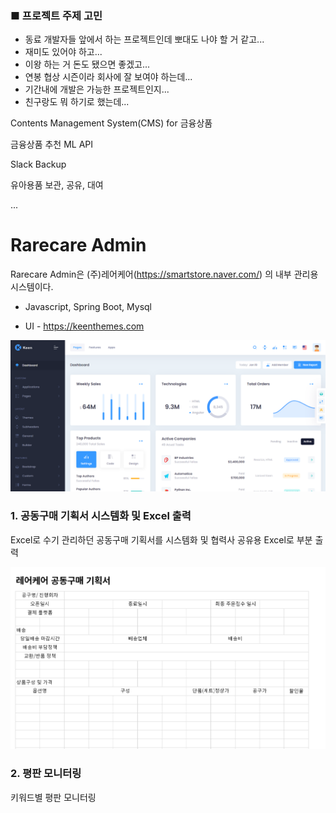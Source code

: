### ■ 프로젝트 주제 고민

- 동료 개발자들 앞에서 하는 프로젝트인데 뽀대도 나야 할 거 같고...
- 재미도 있어야 하고...
- 이왕 하는 거 돈도 됐으면 좋겠고...
- 연봉 협상 시즌이라 회사에 잘 보여야 하는데...
- 기간내에 개발은 가능한 프로젝트인지...
- 친구랑도 뭐 하기로 했는데...

Contents Management System(CMS) for 금융상품

금융상품 추천 ML API

Slack Backup

유아용품 보관, 공유, 대여

...

# Rarecare Admin

Rarecare Admin은 (주)레어케어(https://smartstore.naver.com/) 의 내부 관리용 시스템이다.

- Javascript, Spring Boot, Mysql

- UI - https://keenthemes.com 

![keen](./assets/img/keen.png)

### 1. 공동구매 기획서 시스템화 및 Excel 출력

Excel로 수기 관리하던 공동구매 기획서를 시스템화 및 협력사 공유용 Excel로 부분 출력

![keen](./assets/img/group_purchase.png)


### 2. 평판 모니터링

키워드별 평판 모니터링
